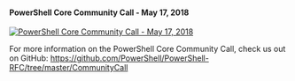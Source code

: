 ﻿#### PowerShell Core Community Call - May 17, 2018

[![PowerShell Core Community Call - May 17, 2018](https://i3.ytimg.com/vi/2ZWBuyZvTTg/hqdefault.jpg "PowerShell Core Community Call - May 17, 2018")](https://www.youtube.com/watch?v=2ZWBuyZvTTg)

For more information on the PowerShell Core Community Call, check us out on GitHub: https://github.com/PowerShell/PowerShell-RFC/tree/master/CommunityCall


